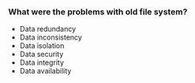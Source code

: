 ### What were the problems with old file system?

- Data redundancy
- Data inconsistency
- Data isolation
- Data security
- Data integrity
- Data availability
